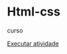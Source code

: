 # Html-css
 curso

<a href="https://mariarita161107.github.io/Html-css/exercicio/exe001">Executar atividade</a>